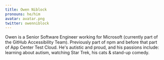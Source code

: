 ```yaml
---
title: Owen Niblock
pronouns: he/him
avatar: avatar.png
twitter: owenniblock
---
```


Owen is a Senior Software Engineer working for Microsoft (currently part of the GitHub Accessibility Team). Previously part of npm and before that part of App Center Test Cloud. He's autistic and proud, and his passions include: learning about autism, watching Star Trek, his cats & stand-up comedy.
